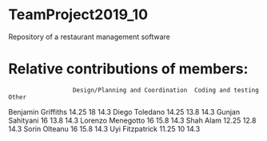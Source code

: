 # TeamProject2019_10
Repository of a restaurant management software


# Relative contributions of members:

                      Design/Planning and Coordination	Coding and testing	Other
Benjamin Griffiths	  14.25	                            18	                14.3
Diego Toledano	      14.25	                            13.8	              14.3
Gunjan Sahityani	    16	                              13.8	              14.3
Lorenzo Menegotto	    16	                              15.8	              14.3
Shah Alam	            12.25	                            12.8	              14.3
Sorin Olteanu	        16	                              15.8	              14.3
Uyi Fitzpatrick	      11.25	                            10	                14.3
